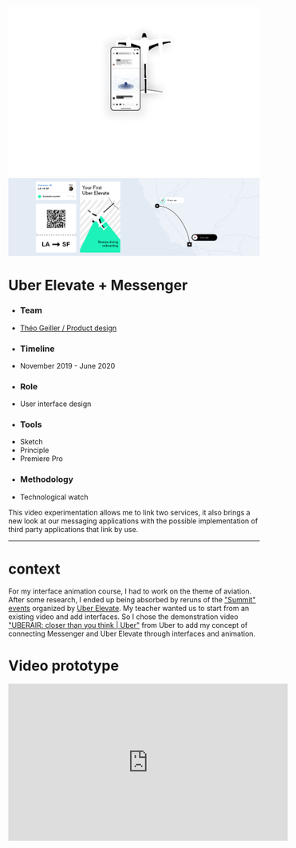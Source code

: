 
<img class="none" src="../../assets/uber/cover.jpg">


<img class="full" src="../../assets/uber/full.jpg">

# Uber Elevate + Messenger

<div class="overview">
<div class="first">
<div class="team">

- ### Team
- [Théo Geiller / Product design](#)
</div>
<div class="time">

- ### Timeline
- November 2019 - June 2020
</div>
</div>
<div class="second">
<div class="role">

- ### Role
- User interface design
</div>

<div class="tools">

- ### Tools
- Sketch
- Principle
- Premiere Pro

</div>

<div class="methodo">

- ### Methodology
- Technological watch
</div>
</div>
</div>


<p class="marge">This video experimentation allows me to link two services, it also brings a new look at our messaging applications with the possible implementation of third party applications that link by use.</p>

 ---

# context

<p class="marge">For my interface animation course, I had to work on the theme of aviation. After some research, I ended up being absorbed by reruns of the <a target="_blank" href="https://www.uber.com/fr/fr/elevate/summit/">"Summit" events</a> organized by <a target="_blank" href="https://www.uber.com/fr/fr/elevate/">Uber Elevate</a>. My teacher wanted us to start from an existing video and add interfaces. So I chose the demonstration video <a target="_blank" href="https://www.youtube.com/watch?time_continue=1&v=JuWOUEFB_IQ&feature=emb_title">"UBERAIR: closer than you think | Uber"</a> from Uber to add my concept of connecting Messenger and Uber Elevate through interfaces and animation.</p>

 
# Video prototype

<iframe class="video" width="560" height="315" src="https://www.youtube.com/embed/8mv9LHPTF98" frameborder="0" allow="accelerometer; autoplay; encrypted-media; gyroscope; picture-in-picture" allowfullscreen></iframe>

<p class="marge"></p>
